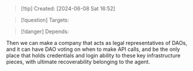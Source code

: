 
>[!tip] Created: [2024-06-08 Sat 16:52]

>[!question] Targets: 

>[!danger] Depends: 

Then we can make a company that acts as legal representatives of DAOs, and it can have DAO voting on when to make API calls, and be the only place that holds credentials and login ability to these key infrastructure pieces, with ultimate recoverability belonging to the agent.
